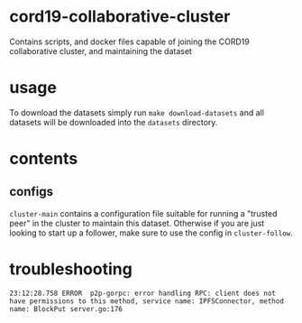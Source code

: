 # cord19-collaborative-cluster

Contains scripts, and docker files capable of joining the CORD19 collaborative cluster, and maintaining the dataset

# usage

To download the datasets simply run `make download-datasets` and all datasets will be downloaded into the `datasets` directory.


# contents

## configs


`cluster-main` contains a configuration file suitable for running a "trusted peer" in the cluster to maintain this dataset. Otherwise if you are just looking to start up a follower, make sure to use the config in `cluster-follow`.


# troubleshooting

```
23:12:28.758 ERROR  p2p-gorpc: error handling RPC: client does not have permissions to this method, service name: IPFSConnector, method name: BlockPut server.go:176
```